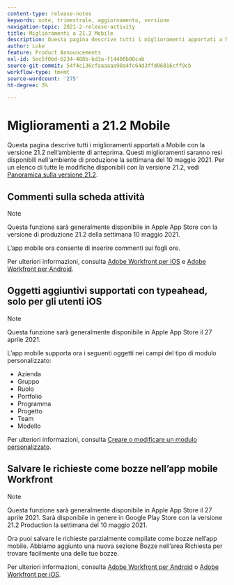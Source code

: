 ```yaml
---
content-type: release-notes
keywords: note, trimestrale, aggiornamento, versione
navigation-topic: 2021-2-release-activity
title: Miglioramenti a 21.2 Mobile
description: Questa pagina descrive tutti i miglioramenti apportati a Mobile con la versione 21.2 nell’ambiente di anteprima. Questi miglioramenti saranno resi disponibili nell'ambiente di produzione la settimana del 10 maggio 2021. Per un elenco di tutte le modifiche disponibili con la versione 21.2, consulta Panoramica sulla versione 21.2.
author: Luke
feature: Product Announcements
exl-id: 5ec5f0bd-6234-488b-bd3a-f14400b08cab
source-git-commit: 54f4c136cfaaaaaa90a4fc64d3ffd06816cff9cb
workflow-type: tm+mt
source-wordcount: '275'
ht-degree: 3%

---
```


# Miglioramenti a 21.2 Mobile

Questa pagina descrive tutti i miglioramenti apportati a Mobile con la versione 21.2 nell’ambiente di anteprima. Questi miglioramenti saranno resi disponibili nell&#39;ambiente di produzione la settimana del 10 maggio 2021. Per un elenco di tutte le modifiche disponibili con la versione 21.2, vedi [Panoramica sulla versione 21.2](../../../product-announcements/product-releases/21.2-release-activity/21-2-release-overview.md).

## Commenti sulla scheda attività

>[!NOTE]
>
>Questa funzione sarà generalmente disponibile in Apple App Store con la versione di produzione 21.2 della settimana 10 maggio 2021.

L’app mobile ora consente di inserire commenti sui fogli ore.

Per ulteriori informazioni, consulta [Adobe Workfront per iOS](../../../workfront-basics/mobile-apps/using-the-workfront-mobile-app/workfront-for-ios.md) e [Adobe Workfront per Android](../../../workfront-basics/mobile-apps/using-the-workfront-mobile-app/workfront-for-android.md).

## Oggetti aggiuntivi supportati con typeahead, solo per gli utenti iOS

>[!NOTE]
>
>Questa funzione sarà generalmente disponibile in Apple App Store il 27 aprile 2021.

L’app mobile supporta ora i seguenti oggetti nei campi del tipo di modulo personalizzato:

* Azienda
* Gruppo
* Ruolo
* Portfolio
* Programma
* Progetto
* Team
* Modello

Per ulteriori informazioni, consulta [Creare o modificare un modulo personalizzato](../../../administration-and-setup/customize-workfront/create-manage-custom-forms/create-or-edit-a-custom-form.md).

## Salvare le richieste come bozze nell’app mobile Workfront

>[!NOTE]
>
>Questa funzione sarà generalmente disponibile in Apple App Store il 27 aprile 2021. Sarà disponibile in genere in Google Play Store con la versione 21.2 Production la settimana del 10 maggio 2021.

Ora puoi salvare le richieste parzialmente compilate come bozze nell’app mobile. Abbiamo aggiunto una nuova sezione Bozze nell’area Richiesta per trovare facilmente una delle tue bozze.

Per ulteriori informazioni, consulta [Adobe Workfront per Android](../../../workfront-basics/mobile-apps/using-the-workfront-mobile-app/workfront-for-android.md) o [Adobe Workfront per iOS](../../../workfront-basics/mobile-apps/using-the-workfront-mobile-app/workfront-for-ios.md).
